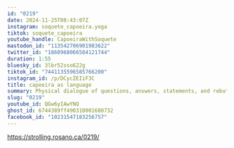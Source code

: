 ```yaml
---
id: "0219"
date: 2024-11-25T08:43:07Z
instagram: soquete_capoeira.yoga
tiktok: soquete_capoeira
youtube_handle: CapoeiraWithSoquete
mastodon_id: "113542706901983622"
twitter_id: "1860968066584121744"
duration: 1:55
bluesky_id: 3lbr52sso622g
tiktok_id: "7441135596585766200"
instagram_id: /p/DCycZEIiF3C
title: capoeira as language
summary: Physical dialogue of questions, answers, statements, and rebuttals.
slug: "0219"
youtube_id: QGw6yIAwYNQ
ghost_id: 6744389ff490310001680732
facebook_id: "10231547183256757"
---
```

https://strolling.rosano.ca/0219/
